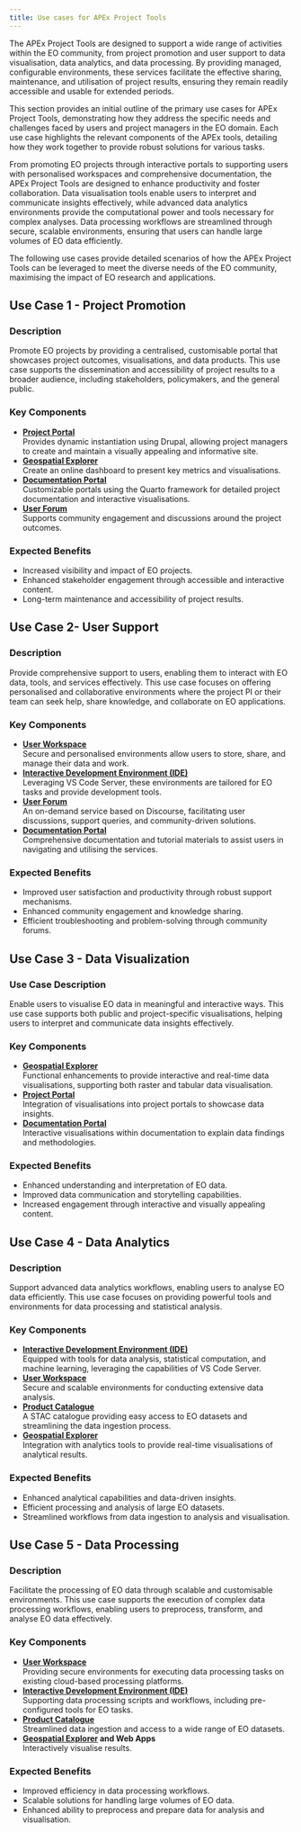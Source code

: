 ```yaml
---
title: Use cases for APEx Project Tools
---
```


The APEx Project Tools are designed to support a wide range of activities within the EO community, from project
promotion and user support to data visualisation, data analytics, and data processing. By providing managed,
configurable environments, these services facilitate the effective sharing, maintenance, and utilisation of project
results, ensuring they remain readily accessible and usable for extended periods.

This section provides an initial outline of the primary use cases for APEx Project Tools, demonstrating how they address
the specific needs and challenges faced by users and project managers in the EO domain. Each use case highlights the
relevant components of the APEx tools, detailing how they work together to provide robust solutions for various tasks.

From promoting EO projects through interactive portals to supporting users with personalised workspaces and
comprehensive documentation, the APEx Project Tools are designed to enhance productivity and foster collaboration. Data
visualisation tools enable users to interpret and communicate insights effectively, while advanced data analytics
environments provide the computational power and tools necessary for complex analyses. Data processing workflows are
streamlined through secure, scalable environments, ensuring that users can handle large volumes of EO data efficiently.

The following use cases provide detailed scenarios of how the APEx Project Tools can be leveraged to meet the diverse
needs of the EO community, maximising the impact of EO research and applications.

## Use Case 1 - Project Promotion

### Description

Promote EO projects by providing a centralised, customisable portal that showcases project outcomes, visualisations, and
data products. This use case supports the dissemination and accessibility of project results to a broader audience,
including stakeholders, policymakers, and the general public.

### Key Components

* [**Project Portal**](project_portal.md)\
  Provides dynamic instantiation using Drupal, allowing project managers to create and maintain a visually appealing and
  informative site.
* [**Geospatial Explorer**](geospatial_explorer.md)\
  Create an online dashboard to present key metrics and visualisations.
* [**Documentation Portal**](documentation.qmd)\
  Customizable portals using the Quarto framework for detailed project documentation and interactive visualisations.
* [**User Forum**](forum.md)\
  Supports community engagement and discussions around the project outcomes.

### Expected Benefits

* Increased visibility and impact of EO projects.
* Enhanced stakeholder engagement through accessible and interactive content.
* Long-term maintenance and accessibility of project results.

## Use Case 2- User Support

### Description

Provide comprehensive support to users, enabling them to interact with EO data, tools, and services effectively. This
use case focuses on offering personalised and collaborative environments where the project PI or their team can seek
help, share knowledge, and collaborate on EO applications.

### Key Components

* [**User Workspace**](user_workspace.md)\
  Secure and personalised environments allow users to store, share, and manage their data and work.
* [**Interactive Development Environment (IDE)**](ide.md)\
  Leveraging VS Code Server, these environments are tailored for EO tasks and provide development tools.
* [**User Forum**](forum.md)\
  An on-demand service based on Discourse, facilitating user discussions, support queries, and community-driven
  solutions.
* [**Documentation Portal**](documentation.qmd)\
  Comprehensive documentation and tutorial materials to assist users in navigating and utilising the services.

### Expected Benefits

* Improved user satisfaction and productivity through robust support mechanisms.
* Enhanced community engagement and knowledge sharing.
* Efficient troubleshooting and problem-solving through community forums.

## Use Case 3 - Data Visualization

### Use Case Description

Enable users to visualise EO data in meaningful and interactive ways. This use case supports both public and
project-specific visualisations, helping users to interpret and communicate data insights effectively.

### Key Components

* [**Geospatial Explorer**](geospatial_explorer.md)\
  Functional enhancements to provide interactive and real-time data visualisations, supporting both raster and tabular
  data visualisation.
* [**Project Portal**](project_portal.md)\
  Integration of visualisations into project portals to showcase data insights.
* [**Documentation Portal**](documentation.qmd)\
  Interactive visualisations within documentation to explain data findings and methodologies.

### Expected Benefits

* Enhanced understanding and interpretation of EO data.
* Improved data communication and storytelling capabilities.
* Increased engagement through interactive and visually appealing content.

## Use Case 4 - Data Analytics

### Description

Support advanced data analytics workflows, enabling users to analyse EO data efficiently. This use case focuses on
providing powerful tools and environments for data processing and statistical analysis.

### Key Components

* [**Interactive Development Environment (IDE)**](ide.md)\
  Equipped with tools for data analysis, statistical computation, and machine learning, leveraging the capabilities of
  VS Code Server.
* [**User Workspace**](user_workspace.md)\
  Secure and scalable environments for conducting extensive data analysis.
* [**Product Catalogue**](catalog.qmd)\
  A STAC catalogue providing easy access to EO datasets and streamlining the data ingestion process.
* [**Geospatial Explorer**](geospatial_explorer.md)\
  Integration with analytics tools to provide real-time visualisations of analytical results.

### Expected Benefits

* Enhanced analytical capabilities and data-driven insights.
* Efficient processing and analysis of large EO datasets.
* Streamlined workflows from data ingestion to analysis and visualisation.

## Use Case 5 - Data Processing

### Description

Facilitate the processing of EO data through scalable and customisable environments. This use case supports the
execution of complex data processing workflows, enabling users to preprocess, transform, and analyse EO data
effectively.

### Key Components

* [**User Workspace**](user_workspace.md)\
Providing secure environments for executing data processing tasks on existing cloud-based processing platforms.
* [**Interactive Development Environment (IDE)**](ide.md)\
Supporting data processing scripts and workflows, including pre-configured tools for EO tasks.
* [**Product Catalogue**](catalog.qmd)\
Streamlined data ingestion and access to a wide range of EO datasets.
* **[Geospatial Explorer](geospatial_explorer.md) and Web Apps**\
Interactively visualise results.

### Expected Benefits

* Improved efficiency in data processing workflows.
* Scalable solutions for handling large volumes of EO data.
* Enhanced ability to preprocess and prepare data for analysis and visualisation.
